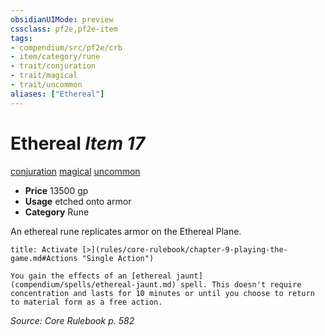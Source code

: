 ```yaml
---
obsidianUIMode: preview
cssclass: pf2e,pf2e-item
tags:
- compendium/src/pf2e/crb
- item/category/rune
- trait/conjuration
- trait/magical
- trait/uncommon
aliases: ["Ethereal"]
---
```

# Ethereal *Item 17*  
[conjuration](rules/traits/conjuration.md)  [magical](rules/traits/magical.md)  [uncommon](rules/traits/uncommon.md)  

- **Price** 13500 gp
- **Usage** etched onto armor
- **Category** Rune

An ethereal rune replicates armor on the Ethereal Plane.

```ad-embed-ability
title: Activate [>](rules/core-rulebook/chapter-9-playing-the-game.md#Actions "Single Action")

You gain the effects of an [ethereal jaunt](compendium/spells/ethereal-jaunt.md) spell. This doesn't require concentration and lasts for 10 minutes or until you choose to return to material form as a free action.
```

*Source: Core Rulebook p. 582*
